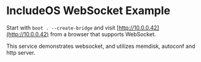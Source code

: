 # IncludeOS WebSocket Example

Start with `boot . --create-bridge` and visit [http://10.0.0.42](http://10.0.0.42) from a browser that supports WebSocket.

This service demonstrates websocket, and utilizes memdisk, autoconf and http server.
